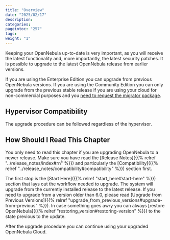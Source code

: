 ```yaml
---
title: "Overview"
date: "2025/02/17"
description:
categories:
pageintoc: "257"
tags:
weight: "1"
---
```


<a id="upgrade-overview"></a>

<!--# Overview -->

Keeping your OpenNebula up-to-date is very important, as you will receive the latest functionality and, more importantly, the latest security patches. It is possible to upgrade to the latest OpenNebula release from earlier versions.

If you are using the Enterprise Edition you can upgrade from previous OpenNebula versions. If you are using the Community Edition you can only upgrade from the previous stable release if you are using your cloud for non-commercial purposes and you [need to request the migrator package](https://opennebula.io/get-migration).

## Hypervisor Compatibility

The upgrade procedure can be followed regardless of the hypervisor.

## How Should I Read This Chapter

You only need to read this chapter if you are upgrading OpenNebula to a newer release. Make sure you have read the [Release Notes]({{% relref "../release_notes/index#rn" %}}) and particularly the [Compatibility]({{% relref "../release_notes/compatibility#compatibility" %}}) section first.

The first stop is the [Start Here]({{% relref "start_here#start-here" %}}) section that lays out the workflow needed to upgrade. The system will upgrade from the currently installed release to the latest release. If you need to upgrade from a version older than 6.0, please read [Upgrade from Previous Versions]({{% relref "upgrade_from_previous_versions#upgrade-from-previous" %}}). In case something goes awry you can always [restore OpenNebula]({{% relref "restoring_version#restoring-version" %}}) to the state previous to the update.

After the upgrade procedure you can continue using your upgraded OpenNebula Cloud.
